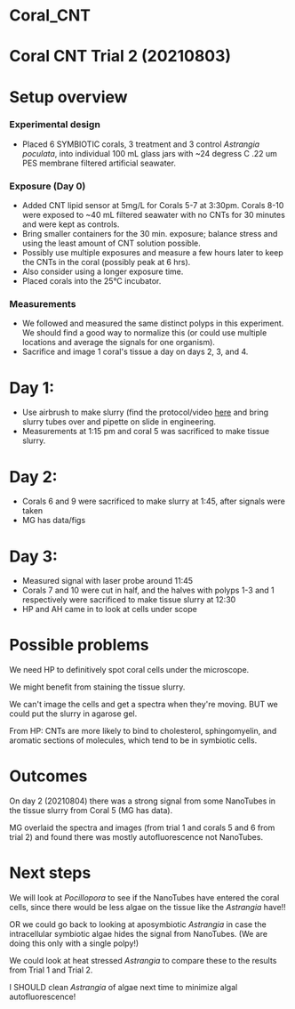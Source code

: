 # Coral_CNT

# Coral CNT Trial 2 (20210803)

# Setup overview
### Experimental design
- Placed 6 SYMBIOTIC corals, 3 treatment and 3 control *Astrangia poculata*, into individual 100 mL glass jars with ~24 degress C .22 um PES membrane filtered artificial seawater.  

### Exposure (Day 0)
- Added CNT lipid sensor at 5mg/L for Corals 5-7 at 3:30pm. Corals 8-10 were exposed to ~40 mL filtered seawater with no CNTs for 30 minutes and were kept as controls.
- Bring smaller containers for the 30 min. exposure; balance stress and using the least amount of CNT solution possible.
- Possibly use multiple exposures and measure a few hours later to keep the CNTs in the coral (possibly peak at 6 hrs).
- Also consider using a longer exposure time.
- Placed corals into the 25°C incubator.

### Measurements
- We followed and measured the same distinct polyps in this experiment. We should find a good way to normalize this (or could use multiple locations and average the signals for one organism).
- Sacrifice and image 1 coral's tissue a day on days 2, 3, and 4.

# Day 1:
- Use airbrush to make slurry (find the protocol/video [here](https://hputnam.github.io/Putnam_Lab_Notebook/Coral_Tissue_Removal_protocol/) and bring slurry tubes over and pipette on slide in engineering.
- Measurements at 1:15 pm and coral 5 was sacrificed to make tissue slurry.

# Day 2:
- Corals 6 and 9 were sacrificed to make slurry at 1:45, after signals were taken
- MG has data/figs

# Day 3:
- Measured signal with laser probe around 11:45
- Corals 7 and 10 were cut in half, and the halves with polyps 1-3 and 1 respectively were sacrificed to make tissue slurry at 12:30
- HP and AH came in to look at cells under scope

# Possible problems

We need HP to definitively spot coral cells under the microscope.

We might benefit from staining the tissue slurry.

We can't image the cells and get a spectra when they're moving. BUT we could put the slurry in agarose gel.

From HP: CNTs are more likely to bind to cholesterol, sphingomyelin, and aromatic sections of molecules, which tend to be in symbiotic cells.

# Outcomes

On day 2 (20210804) there was a strong signal from some NanoTubes in the tissue slurry from Coral 5 (MG has data).

MG overlaid the spectra and images (from trial 1 and corals 5 and 6 from trial 2) and found there was mostly autofluorescence not NanoTubes.

# Next steps

We will look at *Pocillopora* to see if the NanoTubes have entered the coral cells, since there would be less algae on the tissue like the *Astrangia* have!!

OR we could go back to looking at aposymbiotic *Astrangia* in case the intracellular symbiotic algae hides the signal from NanoTubes. (We are doing this only with a single polpy!)

We could look at heat stressed *Astrangia* to compare these to the results from Trial 1 and Trial 2.

I SHOULD clean *Astrangia* of algae next time to minimize algal autofluorescence!

